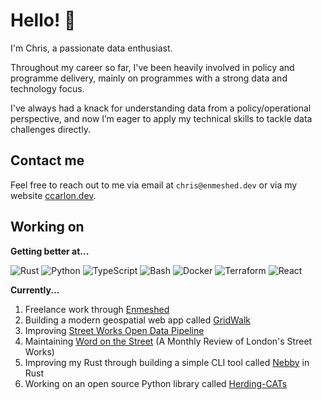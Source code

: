 # Hello! 👋

I'm Chris, a passionate data enthusiast.

Throughout my career so far, I've been heavily involved in policy and programme delivery, mainly on programmes with a strong data and technology focus.

I've always had a knack for understanding data from a policy/operational perspective, and now I’m eager to apply my technical skills to tackle data challenges directly.

## Contact me

Feel free to reach out to me via email at `chris@enmeshed.dev` or via my website [ccarlon.dev](https://www.ccarlon.dev).

## Working on

**Getting better at...**

![Rust](https://img.shields.io/badge/Rust-000000?style=for-the-badge&logo=rust&logoColor=white)
![Python](https://img.shields.io/badge/Python-3776AB?style=for-the-badge&logo=python&logoColor=white)
![TypeScript](https://img.shields.io/badge/TypeScript-007ACC?style=for-the-badge&logo=typescript&logoColor=white)
![Bash](https://img.shields.io/badge/Bash-4EAA25?style=for-the-badge&logo=gnu-bash&logoColor=white)
![Docker](https://img.shields.io/badge/Docker-2496ED?style=for-the-badge&logo=docker&logoColor=white)
![Terraform](https://img.shields.io/badge/Terraform-7B42BC?style=for-the-badge&logo=terraform&logoColor=white)
![React](https://img.shields.io/badge/React-20232A?style=for-the-badge&logo=react&logoColor=61DAFB)

**Currently...**

1. Freelance work through [Enmeshed](https://www.enmeshed.dev)
2. Building a modern geospatial web app called [GridWalk](https://github.com/enmeshed-analytics/gridwalk)
3. Improving [Street Works Open Data Pipeline](https://github.com/CHRISCARLON/Open-Street-Works-Data-Pipeline)
4. Maintaining [Word on the Street](https://word-on-the-street.evidence.app) (A Monthly Review of London's Street Works)
5. Improving my Rust through building a simple CLI tool called [Nebby](https://github.com/CHRISCARLON/nebby) in Rust
6. Working on an open source Python library called [Herding-CATs](https://github.com/CHRISCARLON/Herding-CATs)
